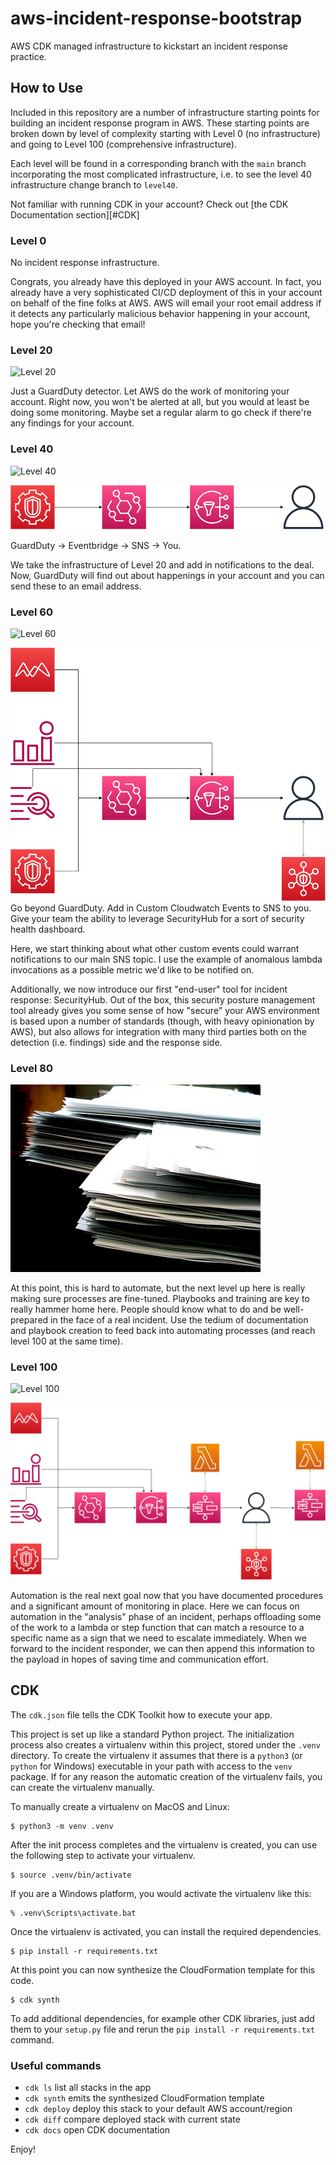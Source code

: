 # aws-incident-response-bootstrap
AWS CDK managed infrastructure to kickstart an incident response practice.

## How to Use

Included in this repository are a number of infrastructure starting points for building an incident response program in AWS. These starting points are broken down by level of complexity starting with Level 0 (no infrastructure) and going to Level 100 (comprehensive infrastructure). 

Each level will be found in a corresponding branch with the `main` branch incorporating the most complicated infrastructure, i.e. to see the level 40 infrastructure change branch to `level40`.

Not familiar with running CDK in your account? Check out [the CDK Documentation section][#CDK]

### Level 0

No incident response infrastructure.

Congrats, you already have this deployed in your AWS account. In fact, you already have a very sophisticated CI/CD deployment of this in your account on behalf of the fine folks at AWS. AWS will email your root email address if it detects any particularly malicious behavior happening in your account, hope you're checking that email!  

### Level 20

![Level 20](https://github.com/rjulian/aws-incident-response-bootstrap/actions/workflows/main.yml/badge.svg?branch=level20)

Just a GuardDuty detector. Let AWS do the work of monitoring your account. Right now, you won't be alerted at all, but you would at least be doing some monitoring. Maybe set a regular alarm to go check if there're any findings for your account.

### Level 40

![Level 40](https://github.com/rjulian/aws-incident-response-bootstrap/actions/workflows/main.yml/badge.svg?branch=level40)

![Level40](./Level40.png)

GuardDuty -> Eventbridge -> SNS -> You.

We take the infrastructure of Level 20 and add in notifications to the deal. Now, GuardDuty will find out about happenings in your account and you can send these to an email address. 

### Level 60

![Level 60](https://github.com/rjulian/aws-incident-response-bootstrap/actions/workflows/main.yml/badge.svg?branch=level60)

![Level60](./Level60.png)
Go beyond GuardDuty. Add in Custom Cloudwatch Events to SNS to you. Give your team the ability to leverage SecurityHub for a sort of security health dashboard.

Here, we start thinking about what other custom events could warrant notifications to our main SNS topic. I use the example of anomalous lambda invocations as a possible metric we'd like to be notified on. 

Additionally, we now introduce our first "end-user" tool for incident response: SecurityHub. Out of the box, this security posture management tool already gives you some sense of how "secure" your AWS environment is based upon a number of standards (though, with heavy opinionation by AWS), but also allows for integration with many third parties both on the detection (i.e. findings) side and the response side. 

### Level 80

![Level80](./Level80.jpg)

At this point, this is hard to automate, but the next level up here is really making sure processes are fine-tuned. Playbooks and training are key to really hammer home here. People should know what to do and be well-prepared in the face of a real incident. Use the tedium of documentation and playbook creation to feed back into automating processes (and reach level 100 at the same time). 

### Level 100

![Level 100](https://github.com/rjulian/aws-incident-response-bootstrap/actions/workflows/main.yml/badge.svg?branch=level100)

![Level80](./Level100.png)

Automation is the real next goal now that you have documented procedures and a significant amount of monitoring in place. Here we can focus on automation in the "analysis" phase of an incident, perhaps offloading some of the work to a lambda or step function that can match a resource to a specific name as a sign that we need to escalate immediately. When we forward to the incident responder, we can then append this information to the payload in hopes of saving time and communication
effort. 

## CDK

The `cdk.json` file tells the CDK Toolkit how to execute your app.

This project is set up like a standard Python project.  The initialization
process also creates a virtualenv within this project, stored under the `.venv`
directory.  To create the virtualenv it assumes that there is a `python3`
(or `python` for Windows) executable in your path with access to the `venv`
package. If for any reason the automatic creation of the virtualenv fails,
you can create the virtualenv manually.

To manually create a virtualenv on MacOS and Linux:

```
$ python3 -m venv .venv
```

After the init process completes and the virtualenv is created, you can use the following
step to activate your virtualenv.

```
$ source .venv/bin/activate
```

If you are a Windows platform, you would activate the virtualenv like this:

```
% .venv\Scripts\activate.bat
```

Once the virtualenv is activated, you can install the required dependencies.

```
$ pip install -r requirements.txt
```

At this point you can now synthesize the CloudFormation template for this code.

```
$ cdk synth
```

To add additional dependencies, for example other CDK libraries, just add
them to your `setup.py` file and rerun the `pip install -r requirements.txt`
command.

### Useful commands

 * `cdk ls`          list all stacks in the app
 * `cdk synth`       emits the synthesized CloudFormation template
 * `cdk deploy`      deploy this stack to your default AWS account/region
 * `cdk diff`        compare deployed stack with current state
 * `cdk docs`        open CDK documentation

Enjoy!
